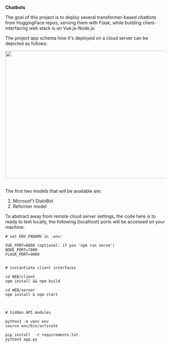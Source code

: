 

**Chatbots**<br>

The goal of this project is to deploy several transformer-based chatbots from HuggingFace repos, serving them with Flask, while building client-interfacing web stack is on Vue.js-Node.js.

The project app schema how it's deployed on a cloud server can be depicted as follows:

<img src="https://i.ibb.co/WxS1XZF/Slide1.jpg" width="700" height="400"><br><br>

The first two models that will be available are:

1) Microsof't DialoBot
2) Reformer model


To abstract away from remote cloud server settings, the code here is to ready to test locally, the following (localhost) ports will be accessed on your machine:

```
# set ENV_PARAMS in .env:

VUE_PORT=8080 (optional: if you 'npm run serve')
NODE_PORT=7000
FLASK_PORT=9000
```

```

# instantiate client interfaces

cd WEB/client
npm install && npm build 

cd WEB/server
npm install & npm start



# hidden API modules

python3 -m venv env
source env/bin/activate

pip install  -r requirements.txt
python3 app.py
```




